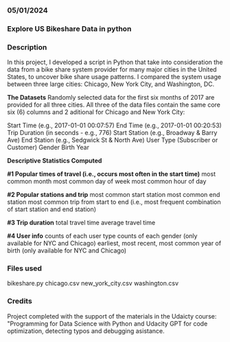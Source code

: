 
### 05/01/2024

### Explore US Bikeshare Data in python

### Description
In this project, I developed a script in Python that take into consideration the data from a bike share system provider for many major cities in the United States, to uncover bike share usage patterns. I compared the system usage between three large cities: Chicago, New York City, and Washington, DC.

**The Datasets**
Randomly selected data for the first six months of 2017 are provided for all three cities. All three of the data files contain the same core six (6) columns and 2 aditional for Chicago and New York City:

Start Time (e.g., 2017-01-01 00:07:57)
End Time (e.g., 2017-01-01 00:20:53)
Trip Duration (in seconds - e.g., 776)
Start Station (e.g., Broadway & Barry Ave)
End Station (e.g., Sedgwick St & North Ave)
User Type (Subscriber or Customer)
Gender
Birth Year

**Descriptive Statistics Computed**

**#1 Popular times of travel (i.e., occurs most often in the start time)**
most common month
most common day of week
most common hour of day

**#2 Popular stations and trip**
most common start station
most common end station
most common trip from start to end (i.e., most frequent combination of start station and end station)

**#3 Trip duration**
total travel time
average travel time

**#4 User info**
counts of each user type
counts of each gender (only available for NYC and Chicago)
earliest, most recent, most common year of birth (only available for NYC and Chicago)

### Files used
bikeshare.py 
chicago.csv
new_york_city.csv
washington.csv

### Credits
Project completed with the support of the materials in the Udaicty course: "Programming for Data Science with Python and Udacity GPT for code optimization, detecting typos and debugging asistance.

